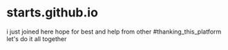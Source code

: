 # starts.github.io
i just joined here hope for best and help from other
#thanking_this_platform
let's do it all together
